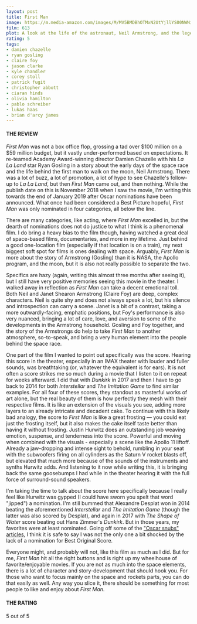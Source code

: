 ```yaml
---
layout: post
title: First Man
image: https://m.media-amazon.com/images/M/MV5BMDBhOTMxN2UtYjllYS00NWNiLWE1MzAtZjg3NmExODliMDQ0XkEyXkFqcGdeQXVyMjMxOTE0ODA@._V1_UX182_CR0,0,182,268_AL_.jpg
film: 613
plot: A look at the life of the astronaut, Neil Armstrong, and the legendary space mission that led him to become the first man to walk on the Moon on July 20, 1969.
rating: 5
tags:
- damien chazelle
- ryan gosling
- claire foy
- jason clarke
- kyle chandler
- corey stoll
- patrick fugit
- christopher abbott
- ciaran hinds
- olivia hamilton
- pablo schreiber
- lukas haas
- brian d'arcy james
---
```


#### THE REVIEW
*First Man* was not a box office flop, grossing a tad over $100 million on a $59 million budget, but it vastly under-performed based on expectations. It re-teamed Academy Award-winning director Damien Chazelle with his *La La Land* star Ryan Gosling in a story about the early days of the space race and the life behind the first man to walk on the moon, Neil Armstrong. There was a lot of buzz, a lot of promotion, a lot of hype to see Chazelle's follow-up to *La La Land*, but then *First Man* came out, and then nothing. While the publish date on this is November 2018 when I saw the movie, I'm writing this towards the end of January 2019 after Oscar nominations have been announced. What once had been considered a Best Picture hopeful, *First Man* was only nominated in four categories, all below the line.

There are many categories, like acting, where *First Man* excelled in, but the dearth of nominations does not do justice to what I think is a phenomenal film. I do bring a heavy bias to the film though, having watched a great deal of space-based films, documentaries, and more in my lifetime. Just behind a good one-location film (especially if that location is on a train), my next biggest soft spot for films is ones dealing with space. Arguably, *First Man* is more about the story of Armstrong (Gosling) than it is NASA, the Apollo program, and the moon, but it is also not really possible to separate the two.

Specifics are hazy (again, writing this almost three months after seeing it), but I still have very positive memories seeing this movie in the theater. I walked away in reflection as *First Man* can take a decent emotional toll. Both Neil and Janet Shearon Armstrong (Claire Foy) are deep, complex characters. Neil is quite shy and does not always speak a lot, but his silence and introspection can carry a scene. Janet is a bit of a contrast, taking a more outwardly-facing, emphatic positions, but Foy's performance is also very nuanced, bringing a lot of care, love, and aversion to some of the developments in the Armstrong household. Gosling and Foy together, and the story of the Armstrongs do help to take *First Man* to another atmosphere, so-to-speak, and bring a very human element into the people behind the space race.

One part of the film I wanted to point out specifically was the score. Hearing this score in the theater, especially in an IMAX theater with louder and fuller sounds, was breathtaking (or, whatever the equivalent is for ears). It is not often a score strikes me so much during a movie that I listen to it on repeat for weeks afterward. I did that with *Dunkirk* in 2017 and then I have to go back to 2014 for both *Interstellar* and *The Imitation Game* to find similar examples. For all four of these scores, they standout as masterful works of art alone, but the real beauty of them is how perfectly they mesh with their respective films. It is like an extension of the visuals you see, adding more layers to an already intricate and decadent cake. To continue with this likely bad analogy, the score to *First Man* is like a great frosting — you could eat just the frosting itself, but it also makes the cake itself taste better than having it without frosting. Justin Hurwitz does an outstanding job weaving emotion, suspense, and tenderness into the score. Powerful and moving when combined with the visuals - especially a scene like the Apollo 11 liftoff. Already a jaw-dropping and intense sight to behold, rumbling in your seat with the subwoofers firing on all cylinders as the Saturn V rocket blasts off, but elevated that much more because of the sounds of the instruments and synths Hurwitz adds. And listening to it now while writing this, it is bringing back the same goosebumps I had while in the theater hearing it with the full force of surround-sound speakers.

I'm taking the time to talk about the score here specifically because I really feel like Hurwitz was gypped (I could have sworn you spelt that word "jipped") a nomination. I'm still bummed that Alexandre Desplat won in 2014 beating the aforementioned *Interstellar* and *The Imitation Game* (though the latter was also scored by Desplat), and again in 2017 with *The Shape of Water* score beating out Hans Zimmer's *Dunkirk*. But in those years, my favorites were at least nominated. Going off some of the ["Oscar snubs" articles][1], I think it is safe to say I was not the only one a bit shocked by the lack of a nomination for Best Original Score.

Everyone might, and probably will not, like this film as much as I did. But for me, *First Man* hit all the right buttons and is right up my wheelhouse of favorite/enjoyable movies. If you are not as much into the space elements, there is a lot of character and story-development that should hook you. For those who want to focus mainly on the space and rockets parts, you can do that easily as well. Any way you slice it, there should be something for most people to like and enjoy about *First Man*.

#### THE RATING
5 out of 5

[1]: http://collider.com/oscar-snubs-surprises/#first-man